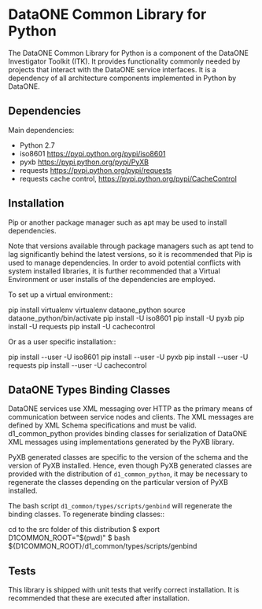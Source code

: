 # DataONE Common Library for Python

The DataONE Common Library for Python is a component of the DataONE Investigator
Toolkit (ITK). It provides functionality commonly needed by projects that
interact with the DataONE service interfaces. It is a dependency of all
architecture components implemented in Python by DataONE.


## Dependencies

Main dependencies:

* Python 2.7
* iso8601 https://pypi.python.org/pypi/iso8601
* pyxb https://pypi.python.org/pypi/PyXB
* requests https://pypi.python.org/pypi/requests
* requests cache control, https://pypi.python.org/pypi/CacheControl


## Installation

Pip or another package manager such as apt may be used to install dependencies.

Note that versions available through package managers such as apt tend to lag
significantly behind the latest versions, so it is recommended that Pip is
used to manage dependencies. In order to avoid potential conflicts with system
installed libraries, it is further recommended that a Virtual Environment or
user installs of the dependencies are employed.

To set up a virtual environment::

  pip install virtualenv
  virtualenv dataone_python
  source dataone_python/bin/activate
  pip install -U iso8601
  pip install -U pyxb
  pip install -U requests
  pip install -U cachecontrol

Or as a user specific installation::

  pip install --user -U iso8601
  pip install --user -U pyxb
  pip install --user -U requests
  pip install --user -U cachecontrol


## DataONE Types Binding Classes

DataONE services use XML messaging over HTTP as the primary means of
communication between service nodes and clients. The XML messages are
defined by XML Schema specifications and must be valid. d1_common_python
provides binding classes for serialization of DataONE XML messages using
implementations generated by the PyXB library.

PyXB generated classes are specific to the version of the schema and the
version of PyXB installed. Hence, even though PyXB generated classes are
provided with the distribution of ``d1_common_python``, it may be necessary to
regenerate the classes depending on the particular version of PyXB installed.

The bash script ``d1_common/types/scripts/genbind`` will regenerate the binding
classes. To regenerate binding classes::

  cd to the src folder of this distribution
  $ export D1COMMON_ROOT="$(pwd)"
  $ bash ${D1COMMON_ROOT}/d1_common/types/scripts/genbind


## Tests

This library is shipped with unit tests that verify correct installation. It is
recommended that these are executed after installation.
